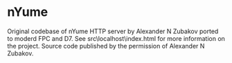 nYume
=====

Original codebase of nYume HTTP server by Alexander N Zubakov ported to moderd FPC and D7. 
See src\localhost\index.html for more information on the project. Source code published by
the permission of Alexander N Zubakov.